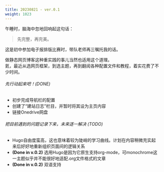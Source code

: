```yaml
---
title: 20230821 - ver.0.1
weight: 1023
---
```


午睡时，脑海中忽地回响起这句话：

> 先完整，再完美。

这是初中参加电子报排版比赛时，带队老师再三嘱托我的话。

做静态网页博客这种重实践的事儿当然也适用这个道理。\
氦，最近从选网页框架，到选主题，再到翻阅各种配置文件和教程，着实花费了不少时间。

###### 先行动起来吧！(DONE)
- 初步完成导航栏的配置
- 创建了“建站日志”栏目，并暂时将其设为主页内容
- 链接Onedrive网盘

###### 把目前遇到的问题记录下来，未来逐一解决 (TODO)
- Hugo自由度蛮高，这也意味着较为陡峭的学习曲线。计划在内容稍微充实起来后好好地重新组织页面间的逻辑关系
- **(Done in v.0.2)** 选用Hugo是因为它原生支持org-mode，可monochrome这一主题似乎并不能很好地适配.org文件格式的文章
- **(Done in v.0.2)** 双语支持